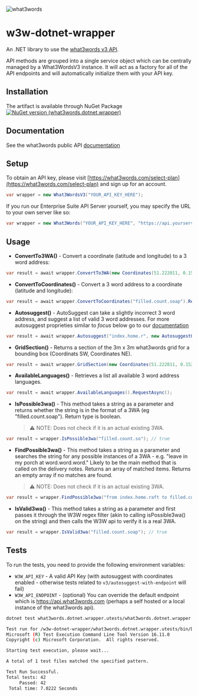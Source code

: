 ![what3words](https://avatars.githubusercontent.com/u/170637712?s=110 'what3words')

# w3w-dotnet-wrapper

An .NET library to use the [what3words v3 API](https://docs.what3words.com/api/v3/).

API methods are grouped into a single service object which can be centrally managed by a What3WordsV3 instance. It will act as a factory for all of the API endpoints and will automatically initialize them with your API key.

## Installation

The artifact is available through NuGet Package [![NuGet version (what3words.dotnet.wrapper)](https://img.shields.io/nuget/v/what3words.dotnet.wrapper.svg?style=flat-square)](https://www.nuget.org/packages/what3words.dotnet.wrapper/)

## Documentation

See the what3words public API [documentation](https://docs.what3words.com/api/v3/)

## Setup

To obtain an API key, please visit [https://what3words.com/select-plan](https://what3words.com/select-plan) and sign up for an account.

```C#
var wrapper = new What3WordsV3("YOUR_API_KEY_HERE");
```

If you run our Enterprise Suite API Server yourself, you may specify the URL to your own server like so:

```C#
var wrapper = new What3Words("YOUR_API_KEY_HERE", "https://api.yourserver.com")
```

## Usage

- **ConvertTo3WA()** - Convert a coordinate (latitude and longitude) to a 3 word address:

```C#
var result = await wrapper.ConvertTo3WA(new Coordinates(51.222011, 0.152311)).RequestAsync();
```

- **ConvertToCoordinates()** - Convert a 3 word address to a coordinate (latitude and longitude):

```C#
var result = await wrapper.ConvertToCoordinates("filled.count.soap").RequestAsync();
```

- **Autosuggest()** - AutoSuggest can take a slightly incorrect 3 word address, and suggest a list of valid 3 word addresses. For more autosuggest proprieties similar to _focus_ below go to our [documentation](https://developer.what3words.com/public-api/docs#autosuggest)

```C#
var result = await wrapper.Autosuggest("index.home.r", new AutosuggestOptions().SetFocus(51.502,-0.12345)).RequestAsync();
```

- **GridSection()** - Returns a section of the 3m x 3m what3words grid for a bounding box (Coordinats SW, Coordinates NE).

```C#
var result = await wrapper.GridSection(new Coordinates(51.222011, 0.152311), new Coordinates(51.222609, 0.152898)).RequestAsync();
```

- **AvailableLanguages()** - Retrieves a list all available 3 word address languages.

```C#
var result = await wrapper.AvailableLanguages().RequestAsync();
```

- **IsPossible3wa()** - This method takes a string as a parameter and returns whether the string is in the format of a 3WA (eg "filled.count.soap"). Return type is boolean.
  > :warning: NOTE: Does not check if it is an actual existing 3WA.

```C#
var result = wrapper.IsPossible3wa("filled.count.so"); // true
```

- **FindPossible3wa()** - This method takes a string as a parameter and searches the string for any possible instances of a 3WA - e.g. "leave in my porch at word.word.word." Likely to be the main method that is called on the delivery notes. Returns an array of matched items. Returns an empty array if no matches are found.
  > :warning: NOTE: Does not check if it is an actual existing 3WA.

```C#
var result = wrapper.FindPossible3wa("from index.home.raft to filled.count.soap"); // IEnumerable<string>[ "index.home.raft", "filled.count.soap"]
```

- **IsValid3wa()** - This method takes a string as a parameter and first passes it through the W3W regex filter (akin to calling isPossible3wa() on the string) and then calls the W3W api to verify it is a real 3WA.

```C#
var result = wrapper.IsValid3wa("filled.count.soap"); // true
```

## Tests

To run the tests, you need to provide the following environment variables:

- `W3W_API_KEY` - A valid API Key (with autosuggest with coordinates enabled - otherwise tests related to `v3/autosuggest-with-endpoint` will fail)
- `W3W_API_ENDPOINT` - (optional) You can override the default endpoint which is https://api.what3words.com (perhaps a self hosted or a local instance of the what3words api).

```bash
dotnet test what3words.dotnet.wrapper.utests/what3words.dotnet.wrapper.utests.csproj

Test run for /w3w-dotnet-wrapper/what3words.dotnet.wrapper.utests/bin/Debug/net5.0/what3words.dotnet.wrapper.utests.dll(.NETCoreApp,Version=v5.0)
Microsoft (R) Test Execution Command Line Tool Version 16.11.0
Copyright (c) Microsoft Corporation.  All rights reserved.

Starting test execution, please wait...

A total of 1 test files matched the specified pattern.

Test Run Successful.
Total tests: 42
     Passed: 42
 Total time: 7.0222 Seconds
```
